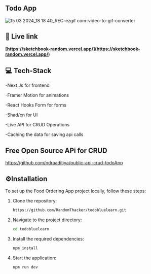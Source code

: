 ## Todo App 


![15 03 2024_18 18 40_REC-ezgif com-video-to-gif-converter](https://github.com/RandomThacker/todobluelearn/assets/141705990/503b7544-ddff-45a2-b720-79fcd05fcf52)



## 🔗 Live link

**[https://sketchbook-random.vercel.app/](https://sketchbook-random.vercel.app/)**


## 💻 Tech-Stack 
-Next Js for frontend

-Framer Motion for animations

-React Hooks Form for forms

-Shad/cn for UI

-Live API for CRUD Operations

-Caching the data for saving api calls

## Free Open Source APi for CRUD
https://github.com/ndraaditiya/public-api-crud-todoApp

## ⚙️Installation 
To set up the Food Ordering App project locally, follow these steps:

1. Clone the repository:
    ```bash
    https://github.com/RandomThacker/todobluelearn.git
    ```

2. Navigate to the project directory:
    ```bash
    cd todobluelearn
    ```

3. Install the required dependencies:
    ```bash
    npm install
    ```

4. Start the application:
    ```bash
    npm run dev
    ```
